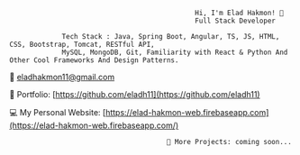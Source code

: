                                                   Hi, I'm Elad Hakmon! 👋
                                                  Full Stack Developer 

                 Tech Stack : Java, Spring Boot, Angular, TS, JS, HTML, CSS, Bootstrap, Tomcat, RESTful API,  
                 MySQL, MongoDB, Git, Familiarity with React & Python And Other Cool Frameworks And Design Patterns.
                                
   📧 eladhakmon11@gmail.com
         
   🎨 Portfolio: [https://github.com/eladh11](https://github.com/eladh11)
                                
   💻 My Personal Website: [https://elad-hakmon-web.firebaseapp.com](https://elad-hakmon-web.firebaseapp.com/)
 
                                           💼 More Projects: coming soon...
